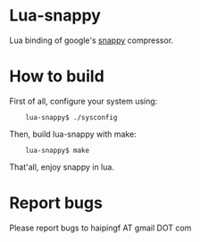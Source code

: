 Lua-snappy
==========

Lua binding of google's [snappy](https://code.google.com/p/snappy/ "snappy") compressor.

How to build
============
First of all, configure your system using:

        lua-snappy$ ./sysconfig

Then, build lua-snappy with make:

        lua-snappy$ make

That'all, enjoy snappy in lua.

Report bugs
===========
Please report bugs to haipingf AT gmail DOT com
